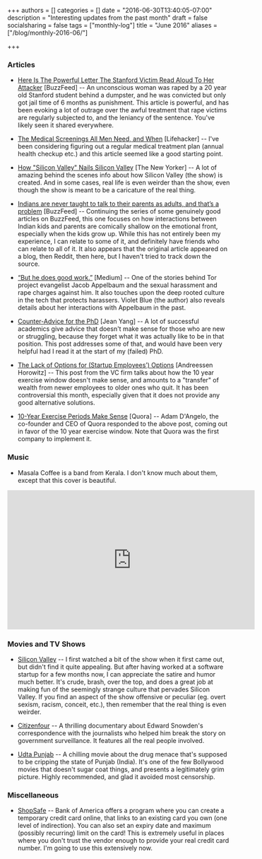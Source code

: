 +++
authors = []
categories = []
date = "2016-06-30T13:40:05-07:00"
description = "Interesting updates from the past month"
draft = false
socialsharing = false
tags = ["monthly-log"]
title = "June 2016"
aliases = ["/blog/monthly-2016-06/"]

+++

### Articles

- [Here Is The Powerful Letter The Stanford Victim Read Aloud To Her Attacker](https://www.buzzfeed.com/katiejmbaker/heres-the-powerful-letter-the-stanford-victim-read-to-her-ra?utm_term=.bwwlobVyk#.gsqJBEQDP) [BuzzFeed] -- An unconscious woman was raped by a 20 year old Stanford student behind a dumpster, and he was convicted but only got jail time of 6 months as punishment. This article is powerful, and has been evoking a lot of outrage over the awful treatment that rape victims are regularly subjected to, and the leniancy of the sentence. You've likely seen it shared everywhere.

- [The Medical Screenings All Men Need, and When](http://vitals.lifehacker.com/the-medical-screenings-all-men-need-and-when-1779846310) [Lifehacker] -- I've been considering figuring out a regular medical treatment plan (annual health checkup etc.) and this article seemed like a good starting point.

- [How "Silicon Valley" Nails Silicon Valley](http://www.newyorker.com/culture/culture-desk/how-silicon-valley-nails-silicon-valley) [The New Yorker] -- A lot of amazing behind the scenes info about how Silicon Valley (the show) is created. And in some cases, real life is even weirder than the show, even though the show is meant to be a caricature of the real thing.

- [Indians are never taught to talk to their parents as adults, and that’s a problem](https://www.buzzfeed.com/devangp/aavite-rovay-nai?utm_term=.wy3e0EKJo#.eiYYn8x4) [BuzzFeed] -- Continuing the series of some genuinely good articles on BuzzFeed, this one focuses on how interactions between Indian kids and parents are comically shallow on the emotional front, especially when the kids grow up. While this has not entirely been my experience, I can relate to some of it, and definitely have friends who can relate to all of it. It also appears that the original article appeared on a blog, then Reddit, then here, but I haven't tried to track down the source.

- [“But he does good work.”](https://medium.com/@violetblue/but-he-does-good-work-6710df9d9029#.uz90bya0k) [Medium] -- One of the stories behind Tor project evangelist Jacob Appelbaum and the sexual harassment and rape charges against him. It also touches upon the deep rooted culture in the tech that protects harassers. Violet Blue (the author) also reveals details about her interactions with Appelbaum in the past.

- [Counter-Advice for the PhD](http://jxyzabc.blogspot.com/2016/06/counter-advice-for-phd.html) [Jean Yang] -- A lot of successful academics give advice that doesn't make sense for those who are new or struggling, because they forget what it was actually like to be in that position. This post addresses some of that, and would have been very helpful had I read it at the start of my (failed) PhD.

- [The Lack of Options for (Startup Employees’) Options](http://a16z.com/2016/06/23/options-timing/) [Andreessen Horowitz] -- This post from the VC firm talks about how the 10 year exercise window doesn't make sense, and amounts to a "transfer" of wealth from newer employees to older ones who quit. It has been controversial this month, especially given that it does not provide any good alternative solutions.

- [10-Year Exercise Periods Make Sense](https://dangelo.quora.com/10-Year-Exercise-Periods-Make-Sense?share=1) [Quora] -- Adam D'Angelo, the co-founder and CEO of Quora responded to the above post, coming out in favor of the 10 year exercise window. Note that Quora was the first company to implement it.

### Music

- Masala Coffee is a band from Kerala. I don't know much about them, except that this cover is beautiful.

<iframe width="560" height="315" src="https://www.youtube.com/embed/AB2ACJ22fhY" frameborder="0"></iframe>
<br>

### Movies and TV Shows

- [Silicon Valley](http://www.imdb.com/title/tt2575988/) -- I first watched a bit of the show when it first came out, but didn't find it quite appealing. But after having worked at a software startup for a few months now, I can appreciate the satire and humor much better. It's crude, brash, over the top, and does a great job at making fun of the seemingly strange culture that pervades Silicon Valley. If you find an aspect of the show offensive or peculiar (eg. overt sexism, racism, conceit, etc.), then remember that the real thing is even weirder.

- [Citizenfour](http://www.imdb.com/title/tt4044364/) -- A thrilling documentary about Edward Snowden's correspondence with the journalists who helped him break the story on government surveillance. It features all the real people involved.

- [Udta Punjab](http://www.imdb.com/title/tt4434004/) -- A chilling movie about the drug menace that's supposed to be cripping the state of Punjab (India). It's one of the few Bollywood movies that doesn't sugar coat things, and presents a legitimately grim picture. Highly recommended, and glad it avoided most censorship.

### Miscellaneous

- [ShopSafe](https://www.bankofamerica.com/privacy/accounts-cards/shopsafe.go) -- Bank of America offers a program where you can create a temporary credit card online, that links to an existing card you own (one level of indirection). You can also set an expiry date and maximum (possibly recurring) limit on the card! This is extremely useful in places where you don't trust the vendor enough to provide your real credit card number. I'm going to use this extensively now.
